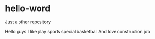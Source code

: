 # hello-word
Just a other repository
 

Hello guys
I like play sports special basketball 
And love construction job
